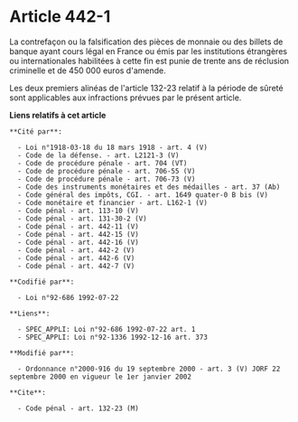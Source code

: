 # Article 442-1

La contrefaçon ou la falsification des pièces de monnaie ou des billets de banque ayant cours légal en France ou émis par les
institutions étrangères ou internationales habilitées à cette fin est punie de trente ans de réclusion criminelle et de 450
000 euros d'amende.

Les deux premiers alinéas de l'article 132-23 relatif à la période de sûreté sont applicables aux infractions prévues par le
présent article.

**Liens relatifs à cet article**

	**Cité par**:

	  - Loi n°1918-03-18 du 18 mars 1918 - art. 4 (V)
	  - Code de la défense. - art. L2121-3 (V)
	  - Code de procédure pénale - art. 704 (VT)
	  - Code de procédure pénale - art. 706-55 (V)
	  - Code de procédure pénale - art. 706-73 (V)
	  - Code des instruments monétaires et des médailles - art. 37 (Ab)
	  - Code général des impôts, CGI. - art. 1649 quater-0 B bis (V)
	  - Code monétaire et financier - art. L162-1 (V)
	  - Code pénal - art. 113-10 (V)
	  - Code pénal - art. 131-30-2 (V)
	  - Code pénal - art. 442-11 (V)
	  - Code pénal - art. 442-15 (V)
	  - Code pénal - art. 442-16 (V)
	  - Code pénal - art. 442-2 (V)
	  - Code pénal - art. 442-6 (V)
	  - Code pénal - art. 442-7 (V)

	**Codifié par**:

	  - Loi n°92-686 1992-07-22

	**Liens**:

	  - SPEC_APPLI: Loi n°92-686 1992-07-22 art. 1
	  - SPEC_APPLI: Loi n°92-1336 1992-12-16 art. 373

	**Modifié par**:

	  - Ordonnance n°2000-916 du 19 septembre 2000 - art. 3 (V) JORF 22 septembre 2000 en vigueur le 1er janvier 2002

	**Cite**:

	  - Code pénal - art. 132-23 (M)
